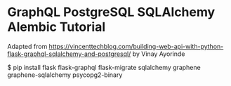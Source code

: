 # GraphQL PostgreSQL SQLAlchemy Alembic Tutorial

Adapted from https://vincenttechblog.com/building-web-api-with-python-flask-graphql-sqlalchemy-and-postgresql/
by Vinay Ayorinde

$ pip install flask flask-graphql flask-migrate sqlalchemy graphene graphene-sqlalchemy psycopg2-binary

